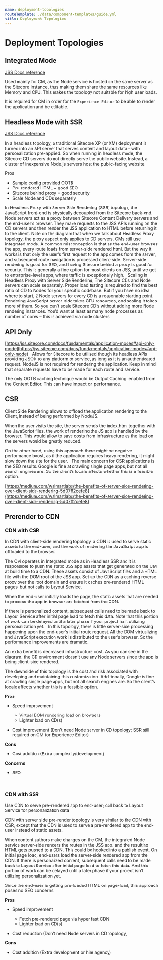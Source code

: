 ```yaml
---
name: deployment-topologies
routeTemplate: ./data/component-templates/guide.yml
title: Deployment Topologies
---
```


# Deployment Topologies

## Integrated Mode
[JSS Docs reference](/docs/techniques/devops#integrated-topology)

Used mainly for CM, as the Node service is hosted on the same server as the Sitecore instance, thus making them share the same resources like Memory and CPU. This makes the topology not suitable for high user loads.

It is required for CM in order for the `Experience Editor` to be able to render the application and be editable.
 
## Headless Mode with SSR
[JSS Docs reference](https://jss.sitecore.com/docs/fundamentals/application-modes#headless-server-side-rendering-mode) 

In a headless topology, a traditional Sitecore XP (or XM) deployment is turned into an API server that serves content and layout data - with personalization pre-applied.
So when running in headless mode, the Sitecore CD servers do not directly serve the public website. Instead, a cluster of inexpensive Node.js servers host the public-facing website.

Pros
* Sample config provided OOTB
* Pre-rendered HTML = good SEO
* Sitecore behind proxy = good security
* Scale Node and CDs separately

In Headless Proxy with Server Side Rendering (SSR) topology, the JavaScript front-end is physically decoupled from the Sitecore back-end. Node servers act as a proxy between Sitecore Content Delivery servers and the end-user’s browser. They make requests to the JSS APIs running on the CD servers and then render the JSS application to HTML before returning it to the client.
Note on the diagram that when we talk about Headless Proxy topology, the proxy aspect only applies to CD servers. CMs still use integrated mode.
A common misconception is that as the end-user browses the app, every route loads from server-side rendered html. But the way it works is that only the user’s first request to the app comes from the server, and subsequent route navigation is processed client-side.
Server-side rendering is good for SEO, and having Sitecore behind a proxy is good for security.
This is generally a fine option for most clients on JSS, until we get to enterprise-level apps, where traffic is exceptionally high.
 
Scaling
In Headless Proxy with Server Side Rendering, The Sitecore CDs and Node servers can scale separately. Proper load testing is required to find the best ratio of CD to Nodes for your specific codebase. But if you have no idea where to start, 2 Node servers for every CD is a reasonable starting point.
 
Rendering JavaScript server-side takes CPU resources, and scaling it takes more of them. So you can’t scale Sitecore CD’s without adding more Node rendering instances. You’d want at least as many node processes as number of cores – this is achieved via node clusters.
 
 
## API Only
 [https://jss.sitecore.com/docs/fundamentals/application-modes#api-only-mode](https://jss.sitecore.com/docs/fundamentals/application-modes#api-only-mode) 
 
Allows for Sitecore to be utilized though its headless APIs providing JSON to any platform or service, as long as it is an authenticated request. NodeJS is not required for rendering the application. Keep in mind that separate requests have to be made for each route and service.

The only OOTB caching technique would be Output Caching, enabled from the Content Editor.
This can have impact on performance.
 
## CSR
Client Side Rendering allows to offload the application rendering to the Client, instead of being performed by NodeJS.

When the user visits the site, the server sends the index.html together with the JavaScript files, the work of rendering the JS app is handled by the browser.
This would allow to save costs from infrastructure as the load on the servers would be greatly reduced.

On the other hand, using this approach there might be negative performance boost, as if the application requires heavy rendering, it might slow down the site for the user.
 
The main concern for CSR applications is the SEO results. Google is fine at crawling single page apps, but not all search engines are. So the client’s locale affects whether this is a feasible option.

[https://medium.com/walmartlabs/the-benefits-of-server-side-rendering-over-client-side-rendering-5d07ff2cefe8](https://medium.com/walmartlabs/the-benefits-of-server-side-rendering-over-client-side-rendering-5d07ff2cefe8) 
 
## Prerender to CDN
### CDN with CSR
In CDN with client-side rendering topology, a CDN is used to serve static assets to the end-user, and the work of rendering the JavaScript app is offloaded to the browser.

The CM operates in Integrated mode as in Headless SSR and it is responsible to push the static JSS app assets that get generated on the CM at build time to a CDN. These assets consist of JavaScript files and a HTML file with the DOM root of the JSS app. Set up the CDN as a caching reverse proxy over the root domain and ensure it caches pre-rendered HTML pages, but not calls to Layout Service.

When the end-user initially loads the page, the static assets that are needed to process the app in browser are fetched from the CDN.

If there is personalized content, subsequent calls need to be made back to Layout Service after initial page load to fetch this data. Note that this portion of work can be delayed until a later phase if your project isn’t utilizing personalization yet.
 
In this topology, there is little server-side processing happening upon the end-user’s initial route request. All the DOM virtualizing and JavaScript execution work is distributed to the user’s browser. So the performance improvements are dramatic.

An extra benefit is decreased infrastructure cost. As you can see in the diagram, the CD environment doesn’t use any Node servers since the app is being client-side rendered.

The downside of this topology is the cost and risk associated with developing and maintaining this customization. Additionally, Google is fine at crawling single page apps, but not all search engines are. So the client’s locale affects whether this is a feasible option.

**Pros**
- Speed improvement
  - Virtual DOM rendering load on browsers
  - Lighter load on CD(s)

- Cost improvement (Don’t need Node server in CD topology; SSR still required on CM for Experience Editor)

**Cons**
- Cost addition (Extra complexity/development)

**Concerns**
- SEO

 
### CDN with SSR
Use CDN to serve pre-rendered app to end-user; call back to Layout Service for personalization data

CDN with server side pre-render topology is very similar to the CDN with CSR, except that the CDN is used to serve a pre-rendered app to the end-user instead of static assets.

When content authors make changes on the CM, the integrated Node service server-side renders the routes in the JSS app, and the resulting HTML gets pushed to a CDN. This could be hooked into a publish event. On initial page load, end-users load the server-side rendered app from the CDN. If there is personalized content, subsequent calls need to be made back to Layout Service after initial page load to fetch this data. And this portion of work can be delayed until a later phase if your project isn’t utilizing personalization yet.

Since the end-user is getting pre-loaded HTML on page-load, this approach poses no SEO concerns.

**Pros**
- Speed improvement
  - Fetch pre-rendered page via hyper fast CDN
  - Lighter load on CD(s)

- Cost reduction (Don’t need Node servers in CD topology_

**Cons**
- Cost addition (Extra development or hire agency)
